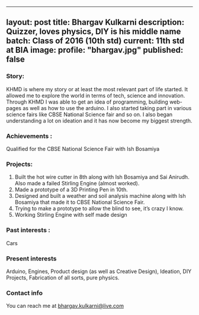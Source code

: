 
---
layout: post
title: Bhargav Kulkarni
description: Quizzer, loves physics, DIY is his middle name 
batch: Class of 2016 (10th std)
current: 11th std at BIA
image: 
    profile: "bhargav.jpg"
published: false
---
### Story: 

KHMD is where my story or at least the most relevant part of life started. It allowed me to explore the world in terms of tech, science and innovation. Through KHMD I was able to get an idea of programming, building web-pages as well as how to use the arduino. I also started taking part in various science fairs like CBSE National Science fair and so on. I also began understanding a lot on ideation and it has now become my biggest strength. 


### Achievements : 

Qualified for the CBSE National Science Fair with Ish Bosamiya

### Projects: 

1. Built the hot wire cutter in 8th along with Ish Bosamiya and Sai Anirudh. Also made a failed Stirling Engine (almost worked).
2. Made a prototype of a 3D Printing Pen in 10th.
3. Designed and built a weather and soil analysis machine along with Ish Bosamiya that made it to CBSE National Science Fair.
4. Trying to make a prototype to allow the blind to see, it’s crazy I know.
5. Working Stirling Engine with self made design

### Past interests : 

Cars

### Present interests

Arduino, Engines, Product design (as well as Creative Design), Ideation,  DIY Projects, Fabrication of all sorts, pure physics.

### Contact info

You can reach me at bhargav.kulkarni@live.com 



